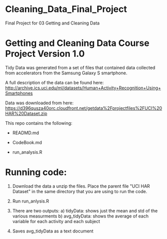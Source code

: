 # Cleaning_Data_Final_Project
Final Project for 03 Getting and Cleaning Data


Getting and Cleaning Data Course Project
Version 1.0
=================================================

Tidy Data was generated from a set of files that contained data collected from accelerators from the Samsung Galaxy S smartphone.

A full description of the data can be found here: http://archive.ics.uci.edu/ml/datasets/Human+Activity+Recognition+Using+Smartphones 

Data was downloaded from here: https://d396qusza40orc.cloudfront.net/getdata%2Fprojectfiles%2FUCI%20HAR%20Dataset.zip  


This repo contains the following:

- READMD.md

- CodeBook.md

- run_analysis.R


Running code:
============

1) Download the data a unzip the files.  Place the parent file "UCI HAR Dataset" in the same directory that you are using to run the code.

2) Run run_anlysis.R

3) There are two outputs:
	a) tidyData: shows just the mean and std of the various measurments
	b) avg_tidyData: shows the average of each variable for each activity and each subject

4) Saves avg_tidyData as a text document
